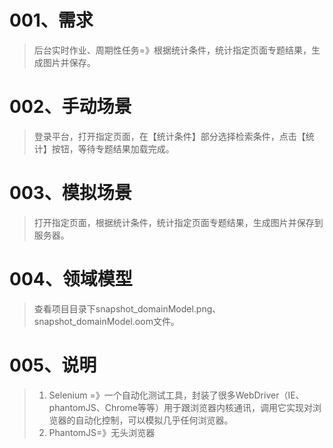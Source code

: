 # 001、需求
>后台实时作业、周期性任务=》根据统计条件，统计指定页面专题结果，生成图片并保存。
# 002、手动场景
>登录平台，打开指定页面，在【统计条件】部分选择检索条件，点击【统计】按钮，等待专题结果加载完成。
# 003、模拟场景
>打开指定页面，根据统计条件，统计指定页面专题结果，生成图片并保存到服务器。
# 004、领域模型
>查看项目目录下snapshot_domainModel.png、snapshot_domainModel.oom文件。
# 005、说明
>1. Selenium =》一个自动化测试工具，封装了很多WebDriver（IE、phantomJS、Chrome等等）用于跟浏览器内核通讯，调用它实现对浏览器的自动化控制，可以模拟几乎任何浏览器。
>2. PhantomJS=》无头浏览器
